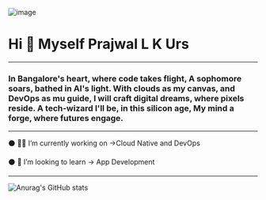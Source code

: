 ![image](https://github.com/iprajwallkurs/iprajwallkurs/assets/153601054/340b039e-8238-4166-bc84-e28d58c75d6e)


#                                        Hi 👋 Myself Prajwal L K Urs
------------------------------------
### In Bangalore's heart, where code takes flight, A sophomore soars, bathed in AI's light. With clouds as my canvas, and DevOps as mu guide, I will craft digital dreams, where pixels reside. A tech-wizard I'll be, in this silicon age, My mind a forge, where futures engage.
-----------------------------------
⚫️ 🧑‍💻 I’m currently working on →Cloud Native and DevOps

⚫️ 🔮 I’m looking to learn → App Development

-----------------------------------

![Anurag's GitHub stats](https://github-readme-stats.vercel.app/api?username=iprajwallkurs&showicons=true&theme=radical)                




